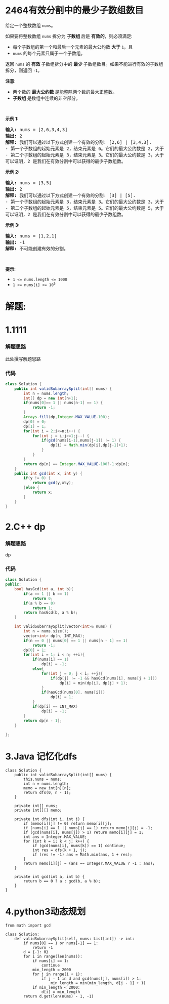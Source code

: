 # 2464有效分割中的最少子数组数目
<p>给定一个整数数组 <code>nums</code>。</p>

<p>如果要将整数数组 <code>nums</code> 拆分为&nbsp;<strong>子数组&nbsp;</strong>后是&nbsp;<strong>有效的</strong>，则必须满足:</p>

<ul>
	<li>每个子数组的第一个和最后一个元素的最大公约数&nbsp;<strong>大于</strong> <code>1</code>，且</li>
	<li><code>nums</code> 的每个元素只属于一个子数组。</li>
</ul>

<p>返回 <code>nums</code>&nbsp;的&nbsp;<strong>有效&nbsp;</strong>子数组拆分中的&nbsp;<strong>最少&nbsp;</strong>子数组数目。如果不能进行有效的子数组拆分，则返回 <code>-1</code>。</p>

<p><b>注意</b>:</p>

<ul>
	<li>两个数的&nbsp;<strong>最大公约数&nbsp;</strong>是能整除两个数的最大正整数。</li>
	<li><strong>子数组&nbsp;</strong>是数组中连续的非空部分。</li>
</ul>

<p>&nbsp;</p>

<p><strong>示例 1:</strong></p>

<pre>
<strong>输入:</strong> nums = [2,6,3,4,3]
<strong>输出:</strong> 2
<strong>解释:</strong> 我们可以通过以下方式创建一个有效的分割: [2,6] | [3,4,3].
- 第一个子数组的起始元素是 2，结束元素是 6。它们的最大公约数是 2，大于 1。
- 第二个子数组的起始元素是 3，结束元素是 3。它们的最大公约数是 3，大于 1。
可以证明，2 是我们在有效分割中可以获得的最少子数组数。
</pre>

<p><strong>示例 2:</strong></p>

<pre>
<strong>输入:</strong> nums = [3,5]
<strong>输出:</strong> 2
<strong>解释:</strong> 我们可以通过以下方式创建一个有效的分割: [3] | [5].
- 第一个子数组的起始元素是 3，结束元素是 3。它们的最大公约数是 3，大于 1。
- 第二个子数组的起始元素是 5，结束元素是 5。它们的最大公约数是 5，大于 1。
可以证明，2 是我们在有效分割中可以获得的最少子数组数。
</pre>

<p><strong>示例&nbsp;3:</strong></p>

<pre>
<strong>输入:</strong> nums = [1,2,1]
<strong>输出:</strong> -1
<strong>解释:</strong> 不可能创建有效的分割。</pre>

<p>&nbsp;</p>

<p><strong>提示:</strong></p>

<ul>
	<li><code>1 &lt;= nums.length &lt;= 1000</code></li>
	<li><code>1 &lt;= nums[i] &lt;= 10<sup>5</sup></code></li>
</ul>
































# 解题:
# 1.1111
### 解题思路
此处撰写解题思路

### 代码

```java
class Solution {
    public int validSubarraySplit(int[] nums) {
        int n = nums.length;
        int[] dp = new int[n+1];
        if(nums[0]== 1 || nums[n-1] == 1) {
            return -1;
        }
        Arrays.fill(dp,Integer.MAX_VALUE-100);
        dp[0] = 0;
        dp[1] = 1;
        for(int i = 2;i<=n;i++) {
            for(int j = i;j>=1;j--) {
                if(gcd(nums[i-1],nums[j-1]) != 1) {
                    dp[i] = Math.min(dp[i],dp[j-1]+1);
                }
            }
        }
        return dp[n] == Integer.MAX_VALUE-100?-1:dp[n];
    }
    public int gcd(int x, int y) {
        if(y != 0) {
            return gcd(y,x%y);
        }else {
            return x;
        }
    }
}
```
# 2.C++ dp
### 解题思路
dp

### 代码

```cpp
class Solution {
public:
    bool hasGcd(int a, int b){
        if(a == 1 || b == 1)
            return 0;
        if(a % b == 0)
            return 1;
        return hasGcd(b, a % b);
    }

    int validSubarraySplit(vector<int>& nums) {
        int n = nums.size();
        vector<int> dp(n, INT_MAX);
        if(n == 0 || nums[0] == 1 || nums[n - 1] == 1)
            return -1;
        dp[0] = 1;
        for(int i = 1; i < n; ++i){
            if(nums[i] == 1)
                dp[i] = -1;
            else{
                for(int j = 0; j < i; ++j){
                    if(dp[j] != -1 && hasGcd(nums[i], nums[j + 1]))
                        dp[i] = min(dp[i], dp[j] + 1);
                }
                if(hasGcd(nums[0], nums[i]))
                    dp[i] = 1;
            }
            if(dp[i] == INT_MAX)
                dp[i] = -1;
        }
        return dp[n - 1];
    }
    
};
```
# 3.Java 记忆化dfs
```
class Solution {
    public int validSubarraySplit(int[] nums) {
        this.nums = nums;
        int n = nums.length;
        memo = new int[n][n];
        return dfs(0, n - 1);
    }

    private int[] nums;
    private int[][] memo;

    private int dfs(int i, int j) {
        if (memo[i][j] != 0) return memo[i][j];
        if (nums[i] == 1 || nums[j] == 1) return memo[i][j] = -1;
        if (gcd(nums[i], nums[j]) > 1) return memo[i][j] = 1;
        int ans = Integer.MAX_VALUE;
        for (int k = i; k < j; k++) {
            if (gcd(nums[i], nums[k]) == 1) continue;
            int res = dfs(k + 1, j);
            if (res != -1) ans = Math.min(ans, 1 + res);
        }
        return memo[i][j] = (ans == Integer.MAX_VALUE ? -1 : ans);
    }

    private int gcd(int a, int b) {
        return b == 0 ? a : gcd(b, a % b);
    }
}
```
# 4.python3动态规划
```
from math import gcd

class Solution:
    def validSubarraySplit(self, nums: List[int]) -> int:
        if nums[0] == 1 or nums[-1] == 1:
            return -1
        d = {-1: 0}
        for i in range(len(nums)):
            if nums[i] == 1:
                continue
            min_length = 2000
            for j in range(i + 1):
                if j - 1 in d and gcd(nums[j], nums[i]) > 1:
                    min_length = min(min_length, d[j - 1] + 1)
            if min_length < 2000:
                d[i] = min_length
        return d.get(len(nums) - 1, -1)
```

